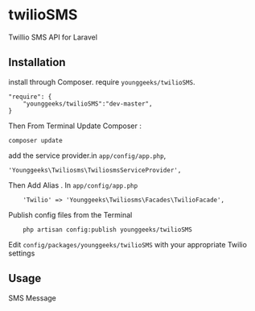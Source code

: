 twilioSMS
=========

Twillio SMS API for Laravel



## Installation

install through Composer. require `younggeeks/twilioSMS`.

	"require": {
		"younggeeks/twilioSMS":"dev-master",
	}

Then From Terminal Update Composer :

    composer update

  add the service provider.in `app/config/app.php`,

    'Younggeeks\Twiliosms\TwiliosmsServiceProvider',

Then Add Alias . In `app/config/app.php` 

        'Twilio' => 'Younggeeks\Twiliosms\Facades\TwilioFacade',

Publish config files from the Terminal

        php artisan config:publish younggeeks/twilioSMS
        
Edit `config/packages/younggeeks/twilioSMS` with your appropriate Twilio settings        


## Usage

 SMS Message 

<?php

Twilio::send('to', 'message');

Twilio::send('+255714095262','Hello World! How have you been?');
